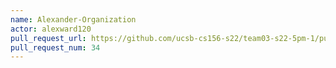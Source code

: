 ```yaml
---
name: Alexander-Organization
actor: alexward120
pull_request_url: https://github.com/ucsb-cs156-s22/team03-s22-5pm-1/pull/34
pull_request_num: 34
---
```

